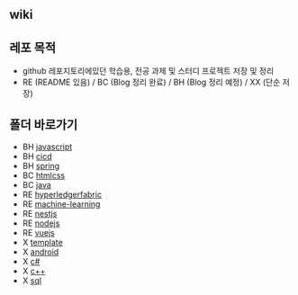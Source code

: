## wiki

## 레포 목적
* github 레포지토리에있던 학습용, 전공 과제 및 스터디 프로젝트 저장 및 정리
* RE (README 있음) / BC (Blog 정리 완료) / BH (Blog 정리 예정) / XX (단순 저장)

## 폴더 바로가기
* BH [javascript](https://github.com/mpqm/my-study/tree/main/javascript)
* BH [cicd](https://github.com/mpqm/my-study/tree/main/cicd)
* BH [spring](https://github.com/mpqm/my-study/tree/main/spring)
* BC [htmlcss](https://github.com/mpqm/my-study/tree/main/htmlcss)
* BC [java](https://github.com/mpqm/my-study/tree/main/java)
* RE [hyperledgerfabric](https://github.com/mpqm/my-study/tree/main/hyperledgerfabric)
* RE [machine-learning](https://github.com/mpqm/my-study/tree/main/machine-learning)
* RE [nestjs](https://github.com/mpqm/my-study/tree/main/nestjs)
* RE [nodejs](https://github.com/mpqm/my-study/tree/main/nodejs)
* RE [vuejs](https://github.com/mpqm/my-study/tree/main/vuejs)
* X [template](https://github.com/mpqm/my-study/tree/main/github-template)
* X [android](https://github.com/mpqm/my-study/tree/main/android)
* X [c#](https://github.com/mpqm/my-study/tree/main/c%23)
* X [c++](https://github.com/mpqm/my-study/tree/main/c%2B%2B)
* X [sql](https://github.com/mpqm/my-study/tree/main/sql)
